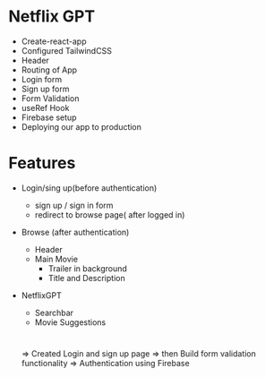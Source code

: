 # Netflix GPT

- Create-react-app
- Configured TailwindCSS
- Header
- Routing of App
- Login form
- Sign up form
- Form Validation
- useRef Hook
- Firebase setup
- Deploying our app to production

# Features

- Login/sing up(before authentication)

  - sign up / sign in form
  - redirect to browse page( after logged in)

- Browse (after authentication)

  - Header
  - Main Movie
    - Trailer in background
    - Title and Description

- NetflixGPT

  - Searchbar
  - Movie Suggestions

  #

  => Created Login and sign up page
  => then Build form validation functionality
  => Authentication using Firebase
